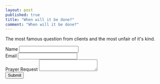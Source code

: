 ```yaml
---
layout: post
published: true
title: "When will it be done?"
comment: "When will it be done?"
---
```


The most famous question from clients and the most unfair of it's kind.

<div class="container-fluid">
  <div class="row-fluid">
    <span class="span8">   
    <form method="post" action="https://formend.com/f/0faf398f2c" enctype="multipart/form-data" role="form">
    <div class="form-group">
	<input type="hidden" name="em-0faf398f2c">
      <label class="control-label">Name</label>
      <input class="textinput form-control" type="text" name="" placeholder="">
     </div>
     <div class="form-group">
      <label class="control-label">Email</label>
      <input class="textinput form-control" type="text" placeholder="" name="">
      </div>
      <div class="form-group">
      <label class="control-label">Prayer Request</label>
      <textarea placeholder="" name="" class="form-control"></textarea>
      </div>
      <input class="btn btn-primary" type="submit" value="Submit" type="submit">
      </form>
    </span>
  </div>
</div>